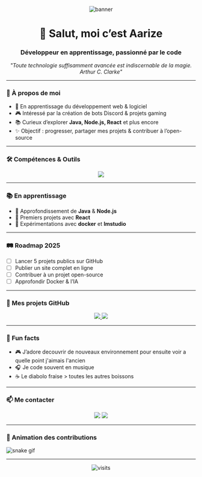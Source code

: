 <!-- Bannière -->
<p align="center">
  <img src="github-header-banner.pnj" alt="banner" />
</p>

<h1 align="center">👋 Salut, moi c’est Aarize</h1>
<h3 align="center">Développeur en apprentissage, passionné par le code</h3>

<p align="center">
  <em>"Toute technologie suffisamment avancée est indiscernable de la magie. Arthur C. Clarke"</em>
</p>

---

### 🚀 À propos de moi
- 🎯 En apprentissage du développement web & logiciel  
- 🎮 Intéressé par la création de bots Discord & projets gaming  
- 📚 Curieux d’explorer **Java, Node.js, React** et plus encore  
- ✨ Objectif : progresser, partager mes projets & contribuer à l’open-source  

---

### 🛠️ Compétences & Outils
<p align="center">
  <img src="https://skillicons.dev/icons?i=java,nodejs,python,php,mysql,react,html,css,js,docker,git,linux,vscode" />
</p>

---

### 📚 En apprentissage
- 🔹 Approfondissement de **Java** & **Node.js**  
- 🔹 Premiers projets avec **React**  
- 🔹 Expérimentations avec **docker** et **lmstudio**  

---

### 🛤️ Roadmap 2025
- [ ] Lancer 5 projets publics sur GitHub  
- [ ] Publier un site complet en ligne  
- [ ] Contribuer à un projet open-source  
- [ ] Approfondir Docker & l’IA  

---

### 🚧 Mes projets GitHub
<p align="center">
  <a href="https://github.com/aarize/discord-bot">
    <img src="https://github-readme-stats.vercel.app/api/pin/?username=aarize&repo=discord-bot&theme=radical" />
  </a>
  <a href="https://github.com/aarize/learning-website">
    <img src="https://github-readme-stats.vercel.app/api/pin/?username=aarize&repo=learning-website&theme=radical" />
  </a>
</p>

---

### 🎉 Fun facts
- 🎮 J’adore decouvrir de nouveaux environnement pour ensuite voir a quelle point j'aimais l'ancien 
- 🎧 Je code souvent en musique  
- ☕ Le diabolo fraise > toutes les autres boissons  

---

### 📫 Me contacter
<p align="center">
  <a href="https://discord.gg/CAnAuGTpsq"><img src="https://img.shields.io/badge/Discord-5865F2?style=for-the-badge&logo=discord&logoColor=white"/></a>
  <a href="mailto:officel.vega@gmail.com"><img src="https://img.shields.io/badge/Email-EA4335?style=for-the-badge&logo=gmail&logoColor=white"/></a>
</p>

---

### 🐍 Animation des contributions
![snake gif](https://github.com/aarize/aarize/blob/output/github-contribution-grid-snake.svg)

---

<p align="center">
  <img src="https://komarev.com/ghpvc/?username=aarize720&style=flat-square&color=blue" alt="visits"/>
</p>
